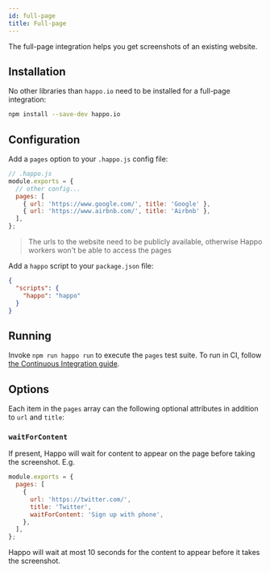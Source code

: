 ```yaml
---
id: full-page
title: Full-page
---
```


The full-page integration helps you get screenshots of an existing website.

## Installation

No other libraries than `happo.io` need to be installed for a full-page
integration:

```sh
npm install --save-dev happo.io
```

## Configuration

Add a `pages` option to your `.happo.js` config file:

```js
// .happo.js
module.exports = {
  // other config...
  pages: [
    { url: 'https://www.google.com/', title: 'Google' },
    { url: 'https://www.airbnb.com/', title: 'Airbnb' },
  ],
};
```

> The urls to the website need to be publicly available, otherwise Happo workers
> won't be able to access the pages

Add a `happo` script to your `package.json` file:

```json
{
  "scripts": {
    "happo": "happo"
  }
}
```

## Running

Invoke `npm run happo run` to execute the `pages` test suite. To run in CI,
follow [the Continuous Integration guide](continuous-integration.md).

## Options

Each item in the `pages` array can the following optional attributes in addition
to `url` and `title`:

### `waitForContent`

If present, Happo will wait for content to appear on the page before taking the
screenshot. E.g.

```js
module.exports = {
  pages: [
    {
      url: 'https://twitter.com/',
      title: 'Twitter',
      waitForContent: 'Sign up with phone',
    },
  ],
};
```

Happo will wait at most 10 seconds for the content to appear before it takes the
screenshot.

